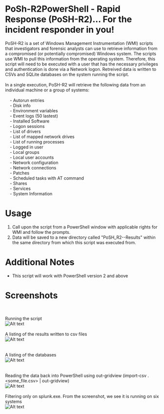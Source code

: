 # PoSh-R2PowerShell - Rapid Response (PoSH-R2)... For the incident responder in you!

PoSH-R2 is a set of Windows Management Instrumentation (WMI) scripts that investigators and forensic analysts can use to retrieve information from a compromised (or potentially compromised) Windows system. The scripts use WMI to pull this information from the operating system. Therefore, this script will need to be executed with a user that has the necessary privileges and authentication is done via a Network logon. Retreived data is written to CSVs and SQLite databases on the system running the script. 
<br>
<br>
In a single execution, PoSH-R2 will retrieve the following data from an individual machine or a group of systems:
<br>
<br>
&#160;&#160;&#160;&#160;- Autorun entries <br>
&#160;&#160;&#160;&#160;- Disk info <br>
&#160;&#160;&#160;&#160;- Environment variables <br>
&#160;&#160;&#160;&#160;- Event logs (50 lastest) <br>
&#160;&#160;&#160;&#160;- Installed Software <br>
&#160;&#160;&#160;&#160;- Logon sessions <br>
&#160;&#160;&#160;&#160;- List of drivers <br>
&#160;&#160;&#160;&#160;- List of mapped network drives <br>
&#160;&#160;&#160;&#160;- List of running processes <br>
&#160;&#160;&#160;&#160;- Logged in user <br>
&#160;&#160;&#160;&#160;- Local groups <br>
&#160;&#160;&#160;&#160;- Local user accounts <br>
&#160;&#160;&#160;&#160;- Network configuration <br>
&#160;&#160;&#160;&#160;- Network connections <br>
&#160;&#160;&#160;&#160;- Patches <br>
&#160;&#160;&#160;&#160;- Scheduled tasks with AT command <br>
&#160;&#160;&#160;&#160;- Shares <br>
&#160;&#160;&#160;&#160;- Services <br>
&#160;&#160;&#160;&#160;- System Information <br>

# Usage <br>
1. Call upon the script from a PowerShell window with applicable rights for WMI and follow the prompts. <br>
2. Data will be saved to a new directory called "PoSH_R2--Results" within the same directory from which this script was executed from. <br>
# Additional Notes <br>
- This script will work with PowerShell version 2 and above

# Screenshots <br>
<br>

Running the script<br>
![Alt text](https://github.com/WiredPulse/PoSh-R2/blob/master/Screenshots/1-Script_Execution.png?raw=true "Optional Title")<br>
<br>
A listing of the results written to csv files<br>
![Alt text](https://github.com/WiredPulse/PoSh-R2/blob/master/Screenshots/2.1-Results.png?raw=true "Optional Title")<br>
<br>
<br>
A listing of the databases<br>
![Alt text](https://github.com/WiredPulse/PoSh-R2/blob/master/Screenshots/2-Results.png?raw=true "Optional Title")<br>
<br>
<br>
Reading the data back into PowerShell using out-gridview (import-csv .\<some_file.csv> | out-gridview)<br>
![Alt text](https://github.com/WiredPulse/PoSh-R2/blob/master/Screenshots/3-Results2.png?raw=true "Optional Title")<br>
<br>
Filtering only on splunk.exe. From the screenshot, we see it is running on six systems<br>
![Alt text](https://github.com/WiredPulse/PoSh-R2/blob/master/Screenshots/4-Filter.PNG?raw=true "Optional Title")
